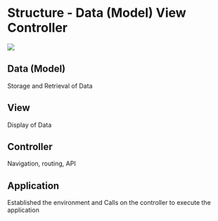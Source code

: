 # Structure - Data (Model) View Controller

<img class="pull-right" src="/images/mvc.png" />

## Data (Model)
Storage and Retrieval of Data

## View
Display of Data

## Controller
Navigation, routing, API

## Application
Established the environment and Calls on the controller to execute the application

